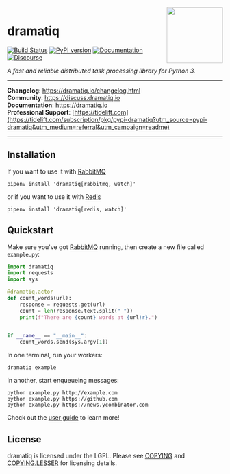 <img src="https://dramatiq.io/_static/logo.png" align="right" width="131" />

# dramatiq

[![Build Status](https://travis-ci.org/Bogdanp/dramatiq.svg?branch=master)](https://travis-ci.org/Bogdanp/dramatiq)
[![PyPI version](https://badge.fury.io/py/dramatiq.svg)](https://badge.fury.io/py/dramatiq)
[![Documentation](https://img.shields.io/badge/doc-latest-brightgreen.svg)](http://dramatiq.io)
[![Discourse](https://img.shields.io/badge/discuss-online-orange.svg)](https://discuss.dramatiq.io)

*A fast and reliable distributed task processing library for Python 3.*

<hr/>

**Changelog**: https://dramatiq.io/changelog.html <br/>
**Community**: https://discuss.dramatiq.io <br/>
**Documentation**: https://dramatiq.io <br/>
**Professional Support**: [https://tidelift.com](https://tidelift.com/subscription/pkg/pypi-dramatiq?utm_source=pypi-dramatiq&utm_medium=referral&utm_campaign=readme)

<hr/>

## Installation

If you want to use it with [RabbitMQ]

    pipenv install 'dramatiq[rabbitmq, watch]'

or if you want to use it with [Redis]

    pipenv install 'dramatiq[redis, watch]'


## Quickstart

Make sure you've got [RabbitMQ] running, then create a new file called
`example.py`:

``` python
import dramatiq
import requests
import sys

@dramatiq.actor
def count_words(url):
    response = requests.get(url)
    count = len(response.text.split(" "))
    print(f"There are {count} words at {url!r}.")


if __name__ == "__main__":
    count_words.send(sys.argv[1])
```

In one terminal, run your workers:

    dramatiq example

In another, start enqueueing messages:

    python example.py http://example.com
    python example.py https://github.com
    python example.py https://news.ycombinator.com

Check out the [user guide] to learn more!


## License

dramatiq is licensed under the LGPL.  Please see [COPYING] and
[COPYING.LESSER] for licensing details.


[COPYING.LESSER]: https://github.com/Bogdanp/dramatiq/blob/master/COPYING.LESSER
[COPYING]: https://github.com/Bogdanp/dramatiq/blob/master/COPYING
[RabbitMQ]: https://www.rabbitmq.com/
[Redis]: https://redis.io
[user guide]: https://dramatiq.io/guide.html

